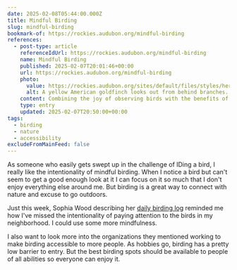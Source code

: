 ```yaml
---
date: 2025-02-08T05:44:00.000Z
title: Mindful Birding
slug: mindful-birding
bookmark-of: https://rockies.audubon.org/mindful-birding
references:
  - post-type: article
    referenceIdUrl: https://rockies.audubon.org/mindful-birding
    name: Mindful Birding
    published: 2025-02-07T20:01:46+00:00
    url: https://rockies.audubon.org/mindful-birding
    photo:
      value: https://rockies.audubon.org/sites/default/files/styles/hero_mobile/public/aud_apa-2021_american-goldfinch_a1_13560-6_ts_photo-layne-naylor_mobile.jpg
      alt: A yellow American goldfinch looks out from behind branches.
    content: Combining the joy of observing birds with the benefits of mindfulness.
    type: entry
    updated: 2025-02-07T20:50:00+00:00
tags:
  - birding
  - nature
  - accessibility
excludeFromMainFeed: false
---
```


As someone who easily gets swept up in the challenge of IDing a bird, I really like the intentionality of mindful birding. When I notice a bird but can't seem to get a good enough look at it I can focus on it so much that I don't enjoy everything else around me. But birding is a great way to connect with nature and excuse to go outdoors.

Just this week, Sophia Wood describing her [daily birding log](https://www.streamof.me/birds/) reminded me how I've missed the intentionality of paying attention to the birds in my neighborhood. I could use some more mindfulness.

I also want to look more into the organizations they mentioned working to make birding accessible to more people. As hobbies go, birding has a pretty low barrier to entry. But the best birding spots should be available to people of all abilities so everyone can enjoy it.

